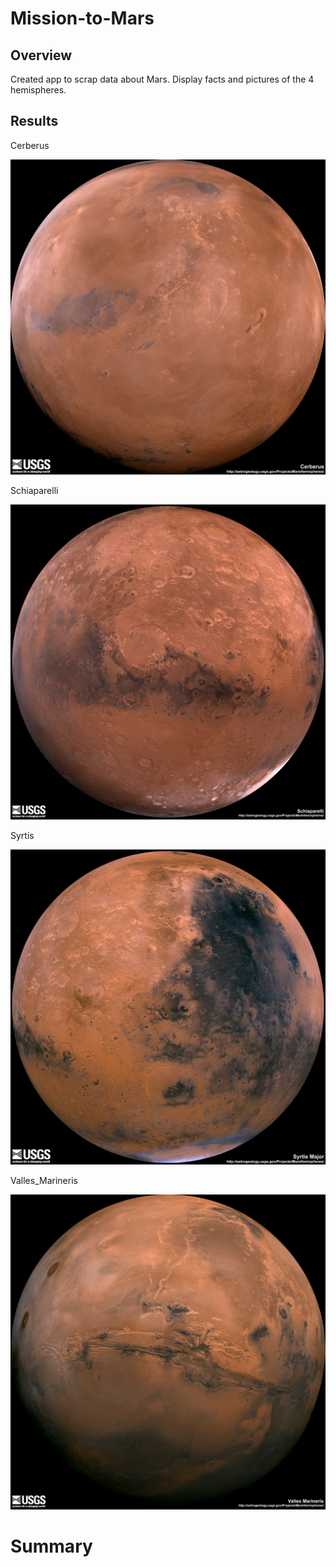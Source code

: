 # Mission-to-Mars

## Overview
Created app to scrap data about Mars.  Display facts and pictures of the 4 hemispheres.  



## Results

Cerberus

![Cerberus](https://github.com/joeapodaca/Mission-to-Mars/blob/main/data/full.jpg)


Schiaparelli

![Schiaparelli](https://github.com/joeapodaca/Mission-to-Mars/blob/main/data/schiaparelli_enhanced-full.jpg)

Syrtis

![Syrtis](https://github.com/joeapodaca/Mission-to-Mars/blob/main/data/syrtis_major_enhanced-full.jpg)

Valles_Marineris

![Valles_Marineris](https://github.com/joeapodaca/Mission-to-Mars/blob/main/data/valles_marineris_enhanced-full.jpg)

# Summary
